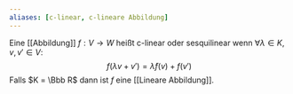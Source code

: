 ```yaml
---
aliases: [c-linear, c-lineare Abbildung]
---
```

Eine [[Abbildung]] $f: V \to W$ heißt c-linear oder sesquilinear wenn $\forall \lambda \in K, v, v' \in V :$
$$f(\lambda v+v') = \bar \lambda f(v) + f(v')$$
Falls $K = \Bbb R$ dann ist $f$ eine [[Lineare Abbildung]].